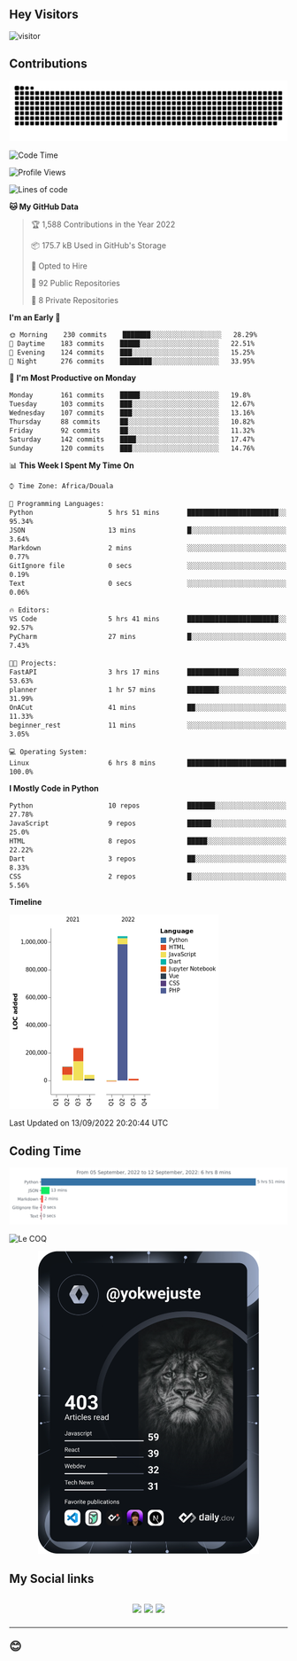 ## Hey Visitors
![visitor](https://profile-counter.glitch.me/yokwejuste/count.svg)

## Contributions
<p align="center">
  <img src="https://raw.githubusercontent.com/yokwejuste/yokwejuste/output/github-contribution-grid-snake.svg" />
</p>

<!--START_SECTION:waka-->
![Code Time](http://img.shields.io/badge/Code%20Time-1%2C088%20hrs%2010%20mins-blue)

![Profile Views](http://img.shields.io/badge/Profile%20Views-4-blue)

![Lines of code](https://img.shields.io/badge/From%20Hello%20World%20I%27ve%20Written-1%20Million%20lines%20of%20code-blue)

**🐱 My GitHub Data** 

> 🏆 1,588 Contributions in the Year 2022
 > 
> 📦 175.7 kB Used in GitHub's Storage 
 > 
> 💼 Opted to Hire
 > 
> 📜 92 Public Repositories 
 > 
> 🔑 8 Private Repositories  
 > 
**I'm an Early 🐤** 

```text
🌞 Morning    230 commits    ███████░░░░░░░░░░░░░░░░░░   28.29% 
🌆 Daytime    183 commits    █████░░░░░░░░░░░░░░░░░░░░   22.51% 
🌃 Evening    124 commits    ███░░░░░░░░░░░░░░░░░░░░░░   15.25% 
🌙 Night      276 commits    ████████░░░░░░░░░░░░░░░░░   33.95%

```
📅 **I'm Most Productive on Monday** 

```text
Monday       161 commits    █████░░░░░░░░░░░░░░░░░░░░   19.8% 
Tuesday      103 commits    ███░░░░░░░░░░░░░░░░░░░░░░   12.67% 
Wednesday    107 commits    ███░░░░░░░░░░░░░░░░░░░░░░   13.16% 
Thursday     88 commits     ██░░░░░░░░░░░░░░░░░░░░░░░   10.82% 
Friday       92 commits     ██░░░░░░░░░░░░░░░░░░░░░░░   11.32% 
Saturday     142 commits    ████░░░░░░░░░░░░░░░░░░░░░   17.47% 
Sunday       120 commits    ███░░░░░░░░░░░░░░░░░░░░░░   14.76%

```


📊 **This Week I Spent My Time On** 

```text
⌚︎ Time Zone: Africa/Douala

💬 Programming Languages: 
Python                   5 hrs 51 mins       ███████████████████████░░   95.34% 
JSON                     13 mins             █░░░░░░░░░░░░░░░░░░░░░░░░   3.64% 
Markdown                 2 mins              ░░░░░░░░░░░░░░░░░░░░░░░░░   0.77% 
GitIgnore file           0 secs              ░░░░░░░░░░░░░░░░░░░░░░░░░   0.19% 
Text                     0 secs              ░░░░░░░░░░░░░░░░░░░░░░░░░   0.06%

🔥 Editors: 
VS Code                  5 hrs 41 mins       ███████████████████████░░   92.57% 
PyCharm                  27 mins             █░░░░░░░░░░░░░░░░░░░░░░░░   7.43%

🐱‍💻 Projects: 
FastAPI                  3 hrs 17 mins       █████████████░░░░░░░░░░░░   53.63% 
planner                  1 hr 57 mins        ████████░░░░░░░░░░░░░░░░░   31.99% 
OnACut                   41 mins             ██░░░░░░░░░░░░░░░░░░░░░░░   11.33% 
beginner_rest            11 mins             ░░░░░░░░░░░░░░░░░░░░░░░░░   3.05%

💻 Operating System: 
Linux                    6 hrs 8 mins        █████████████████████████   100.0%

```

**I Mostly Code in Python** 

```text
Python                   10 repos            ███████░░░░░░░░░░░░░░░░░░   27.78% 
JavaScript               9 repos             ██████░░░░░░░░░░░░░░░░░░░   25.0% 
HTML                     8 repos             █████░░░░░░░░░░░░░░░░░░░░   22.22% 
Dart                     3 repos             ██░░░░░░░░░░░░░░░░░░░░░░░   8.33% 
CSS                      2 repos             █░░░░░░░░░░░░░░░░░░░░░░░░   5.56%

```


**Timeline**

![Chart not found](https://raw.githubusercontent.com/yokwejuste/yokwejuste/master/charts/bar_graph.png) 


 Last Updated on 13/09/2022 20:20:44 UTC
<!--END_SECTION:waka-->

## Coding Time

[![wakatime-stats](https://github.com/yokwejuste/yokwejuste/blob/master/images/stat.svg)](https://wakatime.com/@yokwejuste)

![Le COQ](https://metrics.lecoq.io/yokwejuste/)
<p align="center">
  <a href="#"><img src="https://github.com/yokwejuste/yokwejuste/blob/master/devcard.svg" width="400" alt="Yonkeu K. Steve's Dev Card"/></a>
</p>
<h2>My Social links<h2>
<p align="center">
  <a href="https://twitter.com/yokwejuste"><img src="https://img.shields.io/badge/twitter-%231DA1F2.svg?style=for-the-badge&logo=Twitter&logoColor=white"></a>
  <a href="https://linkedin.com/in/yokwejuste"><img src="https://img.shields.io/badge/linkedin-%230077B5.svg?style=for-the-badge&logo=linkedin&logoColor=white"></a>
  <a href="https://instagram.com/yokwejuste0"><img src="https://img.shields.io/badge/instagram-%23E4405F.svg?style=for-the-badge&logo=Instagram&logoColor=white"></a>
</p>
<hr>
😊
